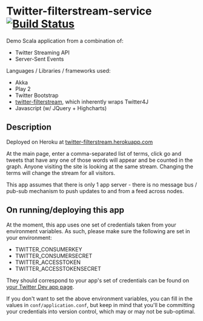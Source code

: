 Twitter-filterstream-service [![Build Status](https://travis-ci.org/lloydmeta/twitter-filterstream-service.png?branch=master)](https://travis-ci.org/lloydmeta/twitter-filterstream-service)
============================

Demo Scala application from a combination of:

- Twitter Streaming API
- Server-Sent Events

Languages / Libraries / frameworks used:

- Akka
- Play 2
- Twitter Bootstrap
- [twitter-filterstream](https://github.com/lloydmeta/twitter-filterstream), which inherently wraps Twitter4J
- Javascript (w/ JQuery + Highcharts)

Description
-------

Deployed on Heroku at [twitter-filterstream.herokuapp.com](http://twitter-filterstream.herokuapp.com/)

At the main page, enter a comma-separated list of terms, click go and tweets that have any one of those words will appear and be counted in the graph. Anyone visiting the site is looking at the same stream. Changing the terms will change the stream for all visitors.

This app assumes that there is only 1 app server - there is no message bus / pub-sub mechanism to push updates to and from a feed across nodes.

On running/deploying this app
-------------

At the moment, this app uses one set of credentials taken from your environment variables. As such, please make sure the following are set in your environment:

* TWITTER_CONSUMERKEY
* TWITTER_CONSUMERSECRET
* TWITTER_ACCESSTOKEN
* TWITTER_ACCESSTOKENSECRET

They should correspond to your app's set of credentials can be found on [your Twitter Dev app page](https://dev.twitter.com/apps).

If you don't want to set the above environment variables, you can fill in the values in `conf/application.conf`, but keep in mind that you'll be committing your credentials into version control, which may or may not be sub-optimal.
